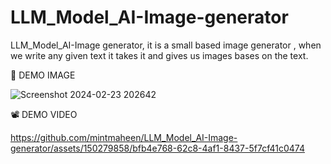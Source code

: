 # LLM_Model_AI-Image-generator
LLM_Model_AI-Image generator, it is a small based image generator , when we write any given text it takes it and gives us images bases on the text.

📸 DEMO IMAGE

![Screenshot 2024-02-23 202642](https://github.com/mintmaheen/LLM_Model_AI-Image-generator/assets/150279858/6a72e919-6edc-4d35-818f-9974781f9251)

📽️ DEMO VIDEO



https://github.com/mintmaheen/LLM_Model_AI-Image-generator/assets/150279858/bfb4e768-62c8-4af1-8437-5f7cf41c0474

